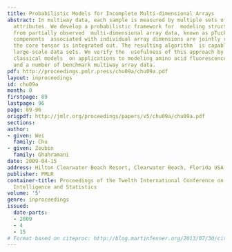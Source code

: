 ```yaml
---
title: Probabilistic Models for Incomplete Multi-dimensional Arrays
abstract: In multiway data, each sample is measured by multiple sets of  correlated
  attributes. We develop a probabilistic framework for  modeling structural dependency
  from partially observed  multi-dimensional array data, known as pTucker. Latent
  components  associated with individual array dimensions are jointly retrieved  while
  the core tensor is integrated out. The resulting algorithm  is capable of handling
  large-scale data sets. We verify the  usefulness of this approach by comparing against
  classical models  on applications to modeling amino acid fluorescence, collaborative  filtering
  and a number of benchmark multiway array data.
pdf: http://proceedings.pmlr.press/chu09a/chu09a.pdf
layout: inproceedings
id: chu09a
month: 0
firstpage: 89
lastpage: 96
page: 89-96
origpdf: http://jmlr.org/proceedings/papers/v5/chu09a/chu09a.pdf
sections: 
author:
- given: Wei
  family: Chu
- given: Zoubin
  family: Ghahramani
date: 2009-04-15
address: Hilton Clearwater Beach Resort, Clearwater Beach, Florida USA
publisher: PMLR
container-title: Proceedings of the Twelth International Conference on Artificial
  Intelligence and Statistics
volume: '5'
genre: inproceedings
issued:
  date-parts:
  - 2009
  - 4
  - 15
# Format based on citeproc: http://blog.martinfenner.org/2013/07/30/citeproc-yaml-for-bibliographies/
---
```


